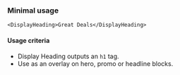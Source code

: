 ### Minimal usage

```
<DisplayHeading>Great Deals</DisplayHeading>
```

#### Usage criteria

- Display Heading outputs an `h1` tag.
- Use as an overlay on hero, promo or headline blocks.
